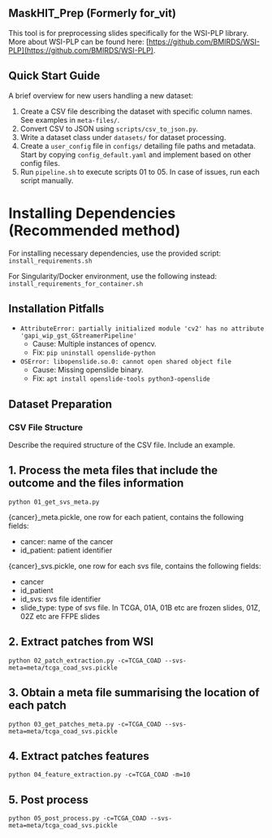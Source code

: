 ## MaskHIT_Prep (Formerly for_vit)
This tool is for preprocessing slides specifically for the WSI-PLP library. More about WSI-PLP can be found here: [https://github.com/BMIRDS/WSI-PLP](https://github.com/BMIRDS/WSI-PLP).

## Quick Start Guide
A brief overview for new users handling a new dataset:
1. Create a CSV file describing the dataset with specific column names. See examples in `meta-files/`.
2. Convert CSV to JSON using `scripts/csv_to_json.py`.
3. Write a dataset class under `datasets/` for dataset processing.
4. Create a `user_config` file in `configs/` detailing file paths and metadata. Start by copying `config_default.yaml` and implement based on other config files.
5. Run `pipeline.sh` to execute scripts 01 to 05. In case of issues, run each script manually.

# Installing Dependencies (Recommended method)
For installing necessary dependencies, use the provided script:
`install_requirements.sh`

For Singularity/Docker environment, use the following instead:
`install_requirements_for_container.sh`

## Installation Pitfalls
- `AttributeError: partially initialized module 'cv2' has no attribute 'gapi_wip_gst_GStreamerPipeline'`
    - Cause: Multiple instances of opencv.
    - Fix: `pip uninstall openslide-python`
- `OSError: libopenslide.so.0: cannot open shared object file`
    - Cause: Missing openslide binary.
    - Fix: `apt install openslide-tools python3-openslide`

## Dataset Preparation
### CSV File Structure
Describe the required structure of the CSV file. Include an example.


## 1. Process the meta files that include the outcome and the files information
`python 01_get_svs_meta.py`

{cancer}_meta.pickle, one row for each patient, contains the following fields:
* cancer: name of the cancer
* id_patient: patient identifier

{cancer}_svs.pickle, one row for each svs file, contains the following fields:
* cancer
* id_patient
* id_svs: svs file identifier
* slide_type: type of svs file. In TCGA, 01A, 01B etc are frozen slides, 01Z, 02Z etc are FFPE slides

## 2. Extract patches from WSI
`python 02_patch_extraction.py -c=TCGA_COAD --svs-meta=meta/tcga_coad_svs.pickle`
## 3. Obtain a meta file summarising the location of each patch
`python 03_get_patches_meta.py -c=TCGA_COAD --svs-meta=meta/tcga_coad_svs.pickle`
## 4. Extract patches features
`python 04_feature_extraction.py -c=TCGA_COAD -m=10`
## 5. Post process
`python 05_post_process.py -c=TCGA_COAD --svs-meta=meta/tcga_coad_svs.pickle`

